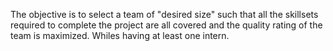 The objective is to select a team of "desired size" such that all the skillsets required to complete the project are all covered and the quality rating of the team is maximized. Whiles having at least one intern.